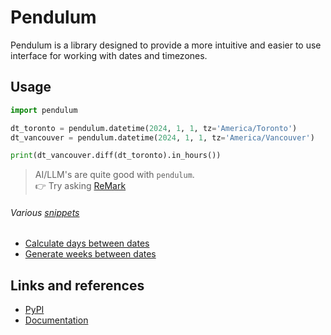 # Pendulum

Pendulum is a library designed to provide a more intuitive and easier to use interface for working with dates and timezones.

## Usage

```python
import pendulum

dt_toronto = pendulum.datetime(2024, 1, 1, tz='America/Toronto')
dt_vancouver = pendulum.datetime(2024, 1, 1, tz='America/Vancouver')

print(dt_vancouver.diff(dt_toronto).in_hours())
```

> AI/LLM's are quite good with `pendulum`.  
> 👉 Try asking [ReMark](https://chat.robocorp.com)

###### Various [snippets](snippets)

- [Calculate days between dates](snippets/days_between_dates.py)
- [Generate weeks between dates](snippets/weeks_in_interval.py)

## Links and references

- [PyPI](https://pypi.org/project/pendulum/)
- [Documentation](https://pendulum.eustace.io/docs/)

